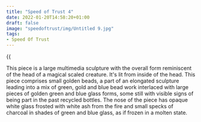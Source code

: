 ```yaml
---
title: "Speed of Trust 4"
date: 2022-01-20T14:58:20+01:00
draft: false
image: "speedoftrust/img/Untitled 9.jpg"
tags:
- Speed Of Trust
---
```



{{<audio src="speedoftrust/audio/WhatsApp Audio 2023-11-24 at 15.36.19.mp3">}}

This piece is a large multimedia sculpture with the overall form reminiscent of the head of a magical scaled creature. It's lit from inside of the head. This piece comprises small golden beads, a part of an elongated sculpture leading into a mix of green, gold and blue bead work interlaced with large pieces of golden green and blue glass forms, some still with visible signs of being part in the past recycled bottles. The nose of the piece has opaque white glass frosted with white ash from the fire and small specks of charcoal in shades of green and blue glass, as if frozen in a molten state.